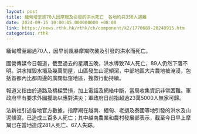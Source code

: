 ```yaml
---
layout: post
title: 緬甸增至逾70人因摩羯及引發的洪水死亡　各地約共350人遇難
date: 2024-09-15 10:00:05.000000000 +08:00
link: https://news.rthk.hk/rthk/ch/component/k2/1770689-20240915.htm
categories: rthk
---
```


緬甸增至超過70人，因早前風暴摩羯吹襲及引發的洪水而死亡。

國營傳媒今日報道，截至過去的星期五晚，洪水導致74人死亡，89人仍然下落不明。洪水摧毀水壩及幾萬間屋，山區發生山泥傾瀉，中部地區大片農地被淹浸，包括首都內比都周邊的廣闊低窪地區，搜救行動持續。

報道又指由於道路及橋樑受損，加上電話及網絡中斷，當局收集資訊非常困難。軍政府罕有要求外國援助以應對洪災；軍政府日前指超過23萬5000人無家可歸。

法新社引述各地官方數據，指摩羯在越南、緬甸、老撾及泰國等地引發的洪水及山泥傾瀉，已造成三百多人死亡；其中越南農業和農村發展部表示，截至今日早上摩羯已在當地造成281人死亡、67人失踪。

